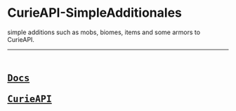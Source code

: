 # CurieAPI-SimpleAdditionales
simple additions such as mobs, biomes, items and some armors to CurieAPI.


---
**[<kbd> <br> Docs <br> </kbd>][Documentation]**
**[<kbd> <br> CurieAPI <br> </kbd>][API]**
---

<!------------------------------------------------------------------------------>
[Documentation]: docs/docs.md
[API]: https://github.com/The-TimewornDevs/CurieAPI
